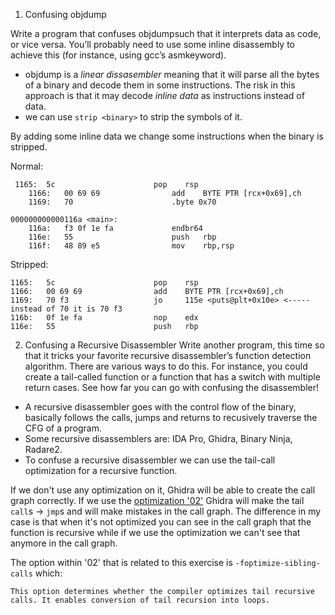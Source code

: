 
1. Confusing objdump


Write a program that confuses objdumpsuch that it interprets data as code, or vice versa.
You’ll probably need to use some inline disassembly to achieve this (for instance, using
gcc’s asmkeyword).

* objdump is a *linear dissasembler* meaning that it will parse all the bytes of a binary and decode them in some instructions. The risk in this approach is that it may decode *inline data* as instructions instead of data.
* we can use `strip <binary>` to strip the symbols of it.

By adding some inline data we change some instructions when the binary is stripped.

Normal:
```
 1165:	5c                   	pop    rsp
    1166:	00 69 69             	add    BYTE PTR [rcx+0x69],ch
    1169:	70                   	.byte 0x70

000000000000116a <main>:
    116a:	f3 0f 1e fa          	endbr64
    116e:	55                   	push   rbp
    116f:	48 89 e5             	mov    rbp,rsp
```

Stripped:
```
1165:	5c                   	pop    rsp
1166:	00 69 69             	add    BYTE PTR [rcx+0x69],ch
1169:	70 f3                	jo     115e <puts@plt+0x10e> <----- instead of 70 it is 70 f3
116b:	0f 1e fa             	nop    edx
116e:	55                   	push   rbp
```


2. Confusing a Recursive Disassembler
Write another program, this time so that it tricks your favorite recursive disassembler’s function detection algorithm. There are various ways to do this. For
instance, you could create a tail-called function or a function that has a switch with multiple return cases. See how far you can go with confusing the disassembler!

* A recursive disassembler goes with the control flow of the binary, basically follows the calls, jumps and returns to recusively traverse the CFG of a program.
* Some recursive disassemblers are: IDA Pro, Ghidra, Binary Ninja, Radare2.
* To confuse a recursive disassembler we can use the tail-call optimization for a recursive function. 

If we don't use any optimization on it, Ghidra will be able to create the call graph correctly.
If we use the [optimization '02'](https://gcc.gnu.org/onlinedocs/gcc/Optimize-Options.html#index-O2) Ghidra will make the tail `call`s -> `jmp`s and will make mistakes in the call graph.
The difference in my case is that when it's not optimized you can see in the call graph that the function is recursive while if we use the optimization we can't see that anymore in the call graph.

The option within '02' that is related to this exercise is `-foptimize-sibling-calls` which:
```
This option determines whether the compiler optimizes tail recursive calls. It enables conversion of tail recursion into loops.
```
